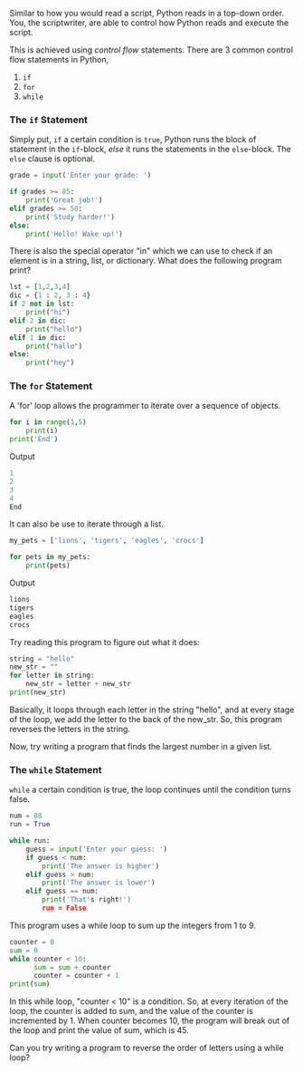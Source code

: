 Similar to how you would read a script, Python reads in a top-down order. You, the scriptwriter, are able to control how Python reads and execute the script. 

This is achieved using _control flow_ statements. There are 3 common control flow statements in Python,

1. `if`
2. `for`
3. `while`
 
### The `if` Statement
Simply put, `if` a certain condition is `true`, Python runs the block of statement in the `if`-block, _else_ it runs the statements in the `else`-block. The `else` clause is optional.

```python
grade = input('Enter your grade: ')

if grades >= 85: 
    print('Great job!')
elif grades >= 50:
    print('Study harder!')
else:
    print('Hello! Wake up!')
``` 

There is also the special operator "in" which we can use to check if an element is in a string, list, or dictionary. What does the following program print?

```python
lst = [1,2,3,4]
dic = {1 : 2, 3 : 4}
if 2 not in lst:
    print("hi")
elif 2 in dic:
    print("hello")
elif 1 in dic:
    print("hallo")
else:
    print("hey")
```

### The `for` Statement
A 'for' loop allows the programmer to iterate over a sequence of objects.

```python
for i in range(1,5)
    print(i)
print('End')
``` 

Output

```python
1
2
3
4
End
```

It can also be use to iterate through a list.

```python
my_pets = ['lions', 'tigers', 'eagles', 'crocs']

for pets in my_pets:
    print(pets)
```

Output

```python
lions
tigers
eagles
crocs
```

Try reading this program to figure out what it does: 

```python
string = "hello"
new_str = ""
for letter in string:
    new_str = letter + new_str
print(new_str)
```
Basically, it loops through each letter in the string "hello", and at every stage of the loop, we add the letter to the back of the new_str. So, this program reverses the letters in the string.

Now, try writing a program that finds the largest number in a given list. 

### The `while` Statement 
`while` a certain condition is true, the loop continues until the condition turns false. 

```python
num = 88
run = True

while run:
    guess = input('Enter your guess: ')
    if guess < num:
        print('The answer is higher')
    elif guess > num:
        print('The answer is lower')
    elif guess == num:
        print('That's right!')
        run = False
```

This program uses a while loop to sum up the integers from 1 to 9. 

```python
counter = 0
sum = 0
while counter < 10:
      sum = sum + counter
      counter = counter + 1
print(sum)
```

In this while loop, "counter < 10" is a condition. So, at every iteration of the loop, the counter is added to sum, and the value of the counter is incremented by 1. When counter becomes 10, the program will break out of the loop and print the value of sum, which is 45. 

Can you try writing a program to reverse the order of letters using a while loop? 
